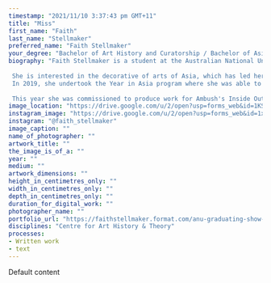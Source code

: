 ```yaml
---
timestamp: "2021/11/10 3:37:43 pm GMT+11"
title: "Miss"
first_name: "Faith"
last_name: "Stellmaker"
preferred_name: "Faith Stellmaker"
your_degree: "Bachelor of Art History and Curatorship / Bachelor of Asia Pacific Studies (Year in Asia)"
biography: "Faith Stellmaker is a student at the Australian National University studying a Bachelor of Art History & Curatorship / Bachelor of Asia-Pacific Studies (Year in Asia).
 
 She is interested in the decorative of arts of Asia, which has led her to study a minor in Japanese and Indonesian language.
 In 2019, she undertook the Year in Asia program where she was able to spend the year studying at Gadjah Mada University in Yogyakarta, Java. During this time she received the ANU Ethel Tory Language Scholarship and the College of Asia & the Pacific Digital Grant. 
 
 This year she was commissioned to produce work for Ambush's Inside Out exhibition displayed on University Avenue."
image_location: "https://drive.google.com/u/2/open?usp=forms_web&id=1KSB9bytRAFdBhJ1EyJK2V_44TvgMr5gS"
instagram_image: "https://drive.google.com/u/2/open?usp=forms_web&id=1x6baoyruykWlVlcg8pzR9Brc30IJ1HBY"
instagram: "@faith_stellmaker"
image_caption: ""
name_of_photographer: ""
artwork_title: ""
the_image_is_of_a: ""
year: ""
medium: ""
artwork_dimensions: ""
height_in_centimetres_only: ""
width_in_centimetres_only: ""
depth_in_centimetres_only: ""
duration_for_digital_work: ""
photographer_name: ""
portfolio_url: "https://faithstellmaker.format.com/anu-graduating-show-2021"
disciplines: "Centre for Art History & Theory"
processes:
- Written work
- text
---
```


Default content